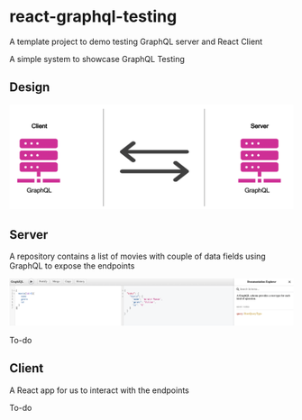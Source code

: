 # react-graphql-testing
A template project to demo testing GraphQL server and React Client

A simple system to showcase GraphQL Testing

## Design
![alt text](./images/arch.png)

## Server

A repository contains a list of movies with couple of data fields using GraphQL to expose the endpoints

![alt text](./images/graphiql.png)

To-do

## Client

A React app for us to interact with the endpoints

To-do
